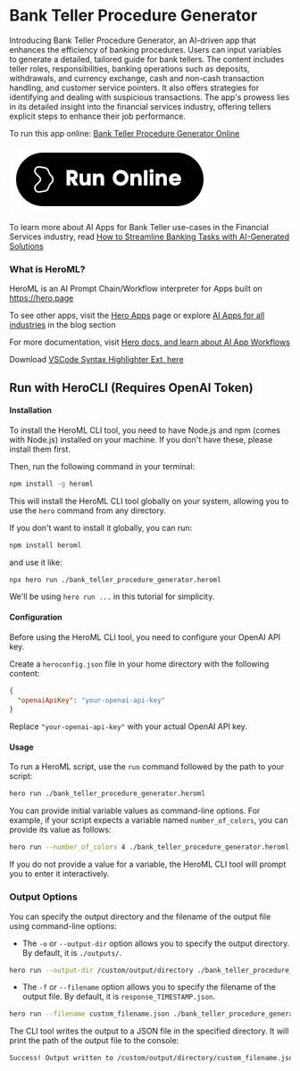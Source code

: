 # Bank Teller Procedure Generator

Introducing Bank Teller Procedure Generator, an AI-driven app that enhances the efficiency of banking procedures. Users can input variables to generate a detailed, tailored guide for bank tellers. The content includes teller roles, responsibilities, banking operations such as deposits, withdrawals, and currency exchange, cash and non-cash transaction handling, and customer service pointers. It also offers strategies for identifying and dealing with suspicious transactions. The app's prowess lies in its detailed insight into the financial services industry, offering tellers explicit steps to enhance their job performance.

To run this app online: [Bank Teller Procedure Generator Online](https://hero.page/app/bank-teller-procedure-generator-ai-powered-teller-operations-guide/Z6oUdvuOx89F6YQwyCvB)

[![Run Bank Teller Procedure Generator Online](/assets/run.svg)](https://hero.page/app/bank-teller-procedure-generator-ai-powered-teller-operations-guide/Z6oUdvuOx89F6YQwyCvB)

To learn more about AI Apps for Bank Teller use-cases in the Financial Services industry, read [How to Streamline Banking Tasks with AI-Generated Solutions](https://hero.page/blog/ai/financial-services/how-to-streamline-banking-tasks-with-ai-generated-solutions/170878)

### What is HeroML?
HeroML is an AI Prompt Chain/Workflow interpreter for Apps built on https://hero.page 

To see other apps, visit the [Hero Apps](https://hero.page/apps) page or explore [AI Apps for all industries](https://hero.page/blog) in the blog section

For more documentation, visit [Hero docs, and learn about AI App Workflows](https://hero.page/tutorials/introduction-to-heroml)

Download [VSCode Syntax Highlighter Ext. here](https://marketplace.visualstudio.com/items?itemName=hero-page.heroml)

## Run with HeroCLI (Requires OpenAI Token)

#### Installation

To install the HeroML CLI tool, you need to have Node.js and npm (comes with Node.js) installed on your machine. If you don't have these, please install them first. 

Then, run the following command in your terminal:

```bash
npm install -g heroml
```

This will install the HeroML CLI tool globally on your system, allowing you to use the `hero` command from any directory.

If you don't want to install it globally, you can run:

```bash
npm install heroml
```

and use it like:

```bash
npx hero run ./bank_teller_procedure_generator.heroml
```

We'll be using `hero run ...` in this tutorial for simplicity.

#### Configuration

Before using the HeroML CLI tool, you need to configure your OpenAI API key. 

Create a `heroconfig.json` file in your home directory with the following content:

```json
{
  "openaiApiKey": "your-openai-api-key"
}
```

Replace `"your-openai-api-key"` with your actual OpenAI API key.

#### Usage

To run a HeroML script, use the `run` command followed by the path to your script:

```bash
hero run ./bank_teller_procedure_generator.heroml
```

You can provide initial variable values as command-line options. For example, if your script expects a variable named `number_of_colors`, you can provide its value as follows:

```bash
hero run --number_of_colors 4 ./bank_teller_procedure_generator.heroml
```

If you do not provide a value for a variable, the HeroML CLI tool will prompt you to enter it interactively.

### Output Options

You can specify the output directory and the filename of the output file using command-line options:

- The `-o` or `--output-dir` option allows you to specify the output directory. By default, it is `./outputs/`.

```bash
hero run --output-dir /custom/output/directory ./bank_teller_procedure_generator.heroml
```

- The `-f` or `--filename` option allows you to specify the filename of the output file. By default, it is `response_TIMESTAMP.json`.

```bash
hero run --filename custom_filename.json ./bank_teller_procedure_generator.heroml
```

The CLI tool writes the output to a JSON file in the specified directory. It will print the path of the output file to the console:

```bash
Success! Output written to /custom/output/directory/custom_filename.json
```

